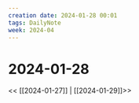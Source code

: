 ```yaml
---
creation date: 2024-01-28 00:01
tags: DailyNote
week: 2024-04
---
```


# 2024-01-28

<< [[2024-01-27]] | [[2024-01-29]]>>

